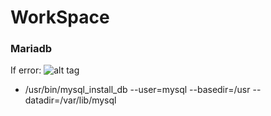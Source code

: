 # WorkSpace
### Mariadb
If error: ![alt tag](./picture/errorMariadb.jpg)
 - /usr/bin/mysql_install_db --user=mysql --basedir=/usr --datadir=/var/lib/mysql
